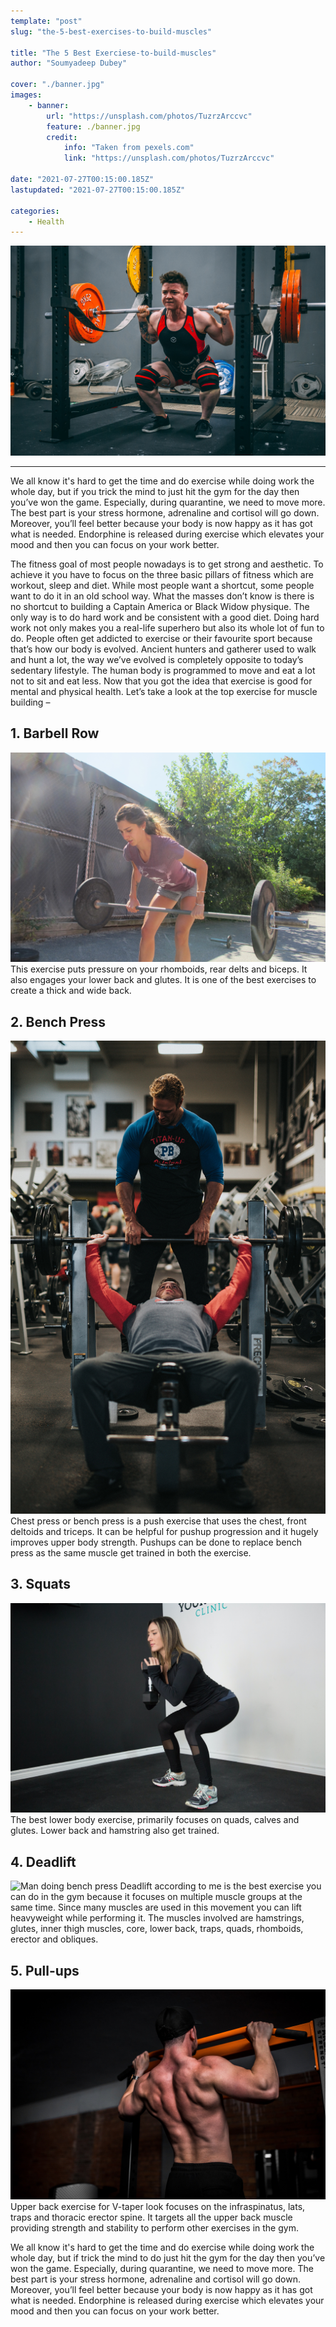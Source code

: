 ```yaml
---
template: "post"
slug: "the-5-best-exercises-to-build-muscles"

title: "The 5 Best Exerciese-to-build-muscles"
author: "Soumyadeep Dubey"

cover: "./banner.jpg"
images:
    - banner:
        url: "https://unsplash.com/photos/TuzrzArccvc"
        feature: ./banner.jpg
        credit:
            info: "Taken from pexels.com"
            link: "https://unsplash.com/photos/TuzrzArccvc"

date: "2021-07-27T00:15:00.185Z"
lastupdated: "2021-07-27T00:15:00.185Z"

categories: 
    - Health
---
```


![Man doing squats](./images/banner.jpg)  

---

We all know it's hard to get the time and do exercise while doing work the whole day, but if you trick the mind to just hit the gym for the day then you’ve won the game. Especially, during quarantine, we need to move more. The best part is your stress hormone, adrenaline and cortisol will go down. Moreover, you’ll feel better because your body is now happy as it has got what is needed. Endorphine is released during exercise which elevates your mood and then you can focus on your work better.

The fitness goal of most people nowadays is to get strong and aesthetic. To achieve it you have to focus on the three basic pillars of fitness which are workout, sleep and diet. While most people want a shortcut, some people want to do it in an old school way. What the masses don’t know is there is no shortcut to building a Captain America or Black Widow physique. The only way is to do hard work and be consistent with a good diet. Doing hard work not only makes you a real-life superhero but also its whole lot of fun to do. People often get addicted to exercise or their favourite sport because that’s how our body is evolved. Ancient hunters and gatherer used to walk and hunt a lot, the way we’ve evolved is completely opposite to today’s sedentary lifestyle. The human body is programmed to move and eat a lot not to sit and eat less. Now that you got the idea that exercise is good for mental and physical health. Let’s take a look at the top exercise for muscle building –

## 1. Barbell Row
![Woman doing barbell rows](./images/barbell-rows.jpg)
This exercise puts pressure on your rhomboids, rear delts and biceps. It also engages your lower back and glutes. It is one of the best exercises to create a thick and wide back. 

## 2. Bench Press 
![Man doing bench press](./images/bench-press.jpg)
Chest press or bench press is a push exercise that uses the chest, front deltoids and triceps. It can be helpful for pushup progression and it hugely improves upper body strength.
Pushups can be done to replace bench press as the same muscle get trained in both the exercise.

## 3. Squats 
![Women doing squats](./images/women-squats.jpg)
The best lower body exercise, primarily focuses on quads, calves and glutes. Lower back and hamstring also get trained. 

## 4. Deadlift 
![Man doing bench press](./images/man-deadlift.jpg)
Deadlift according to me is the best exercise you can do in the gym because it focuses on multiple muscle groups at the same time. Since many muscles are used in this movement you can lift heavyweight while performing it. The muscles involved are hamstrings, glutes, inner thigh muscles, core, lower back, traps, quads, rhomboids, erector and obliques. 

## 5. Pull-ups 
![Man doing pullups](./images/man-pullups.jpg)
Upper back exercise for V-taper look focuses on the infraspinatus, lats, traps and thoracic erector spine. It targets all the upper back muscle providing strength and stability to perform other exercises in the gym.

We all know it's hard to get the time and do exercise while doing work the whole day, but if trick the mind to do just hit the gym for the day then you’ve won the game. Especially, during quarantine, we need to move more. The best part is your stress hormone, adrenaline and cortisol will go down. Moreover, you’ll feel better because your body is now happy as it has got what is needed. Endorphine is released during exercise which elevates your mood and then you can focus on your work better.
